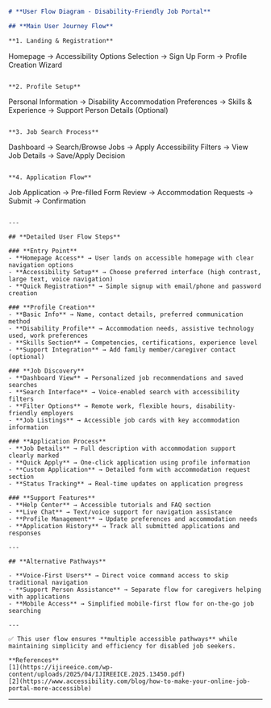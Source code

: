 
```markdown
# **User Flow Diagram - Disability-Friendly Job Portal**

## **Main User Journey Flow**

**1. Landing & Registration**
```

Homepage → Accessibility Options Selection → Sign Up Form → Profile Creation Wizard

```

**2. Profile Setup**
```

Personal Information → Disability Accommodation Preferences → Skills & Experience → Support Person Details (Optional)

```

**3. Job Search Process**
```

Dashboard → Search/Browse Jobs → Apply Accessibility Filters → View Job Details → Save/Apply Decision

```

**4. Application Flow**
```

Job Application → Pre-filled Form Review → Accommodation Requests → Submit → Confirmation

```

---

## **Detailed User Flow Steps**

### **Entry Point**
- **Homepage Access** → User lands on accessible homepage with clear navigation options  
- **Accessibility Setup** → Choose preferred interface (high contrast, large text, voice navigation)  
- **Quick Registration** → Simple signup with email/phone and password creation  

### **Profile Creation**
- **Basic Info** → Name, contact details, preferred communication method  
- **Disability Profile** → Accommodation needs, assistive technology used, work preferences  
- **Skills Section** → Competencies, certifications, experience level  
- **Support Integration** → Add family member/caregiver contact (optional)  

### **Job Discovery**
- **Dashboard View** → Personalized job recommendations and saved searches  
- **Search Interface** → Voice-enabled search with accessibility filters  
- **Filter Options** → Remote work, flexible hours, disability-friendly employers  
- **Job Listings** → Accessible job cards with key accommodation information  

### **Application Process**
- **Job Details** → Full description with accommodation support clearly marked  
- **Quick Apply** → One-click application using profile information  
- **Custom Application** → Detailed form with accommodation request section  
- **Status Tracking** → Real-time updates on application progress  

### **Support Features**
- **Help Center** → Accessible tutorials and FAQ section  
- **Live Chat** → Text/voice support for navigation assistance  
- **Profile Management** → Update preferences and accommodation needs  
- **Application History** → Track all submitted applications and responses  

---

## **Alternative Pathways**

- **Voice-First Users** → Direct voice command access to skip traditional navigation  
- **Support Person Assistance** → Separate flow for caregivers helping with applications  
- **Mobile Access** → Simplified mobile-first flow for on-the-go job searching  

---

✅ This user flow ensures **multiple accessible pathways** while maintaining simplicity and efficiency for disabled job seekers.  

**References**  
[1](https://ijireeice.com/wp-content/uploads/2025/04/IJIREEICE.2025.13450.pdf)  
[2](https://www.accessibility.com/blog/how-to-make-your-online-job-portal-more-accessible)
```

---

